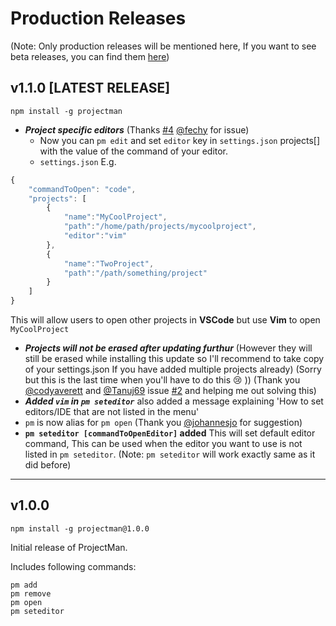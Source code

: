 # Production Releases
(Note: Only production releases will be mentioned here, If you want to see beta releases, you can find them [here](https://github.com/saurabhdaware/projectman/releases))

## v1.1.0 [LATEST RELEASE]
```shell
npm install -g projectman
```
- ***Project specific editors*** (Thanks [#4](https://github.com/saurabhdaware/projectman/issues/4) [@fechy](https://github.com/fechy) for issue)
     - Now you can `pm edit` and set `editor` key in `settings.json` projects[] with the value of the command of your editor.
    -  `settings.json` E.g.
```js
{
    "commandToOpen": "code",
    "projects": [
        {
            "name":"MyCoolProject",
            "path":"/home/path/projects/mycoolproject",
            "editor":"vim"
        },
        {
            "name":"TwoProject",
            "path":"/path/something/project"
        }
    ]
}
```
This will allow users to open other projects in **VSCode** but use **Vim** to open `MyCoolProject`

- ***Projects will not be erased after updating furthur*** 
(However they will still be erased while installing this update so I'll recommend to take copy of your settings.json If you have added multiple projects already) (Sorry but this is the last time when you'll have to do this :cry: )) 
(Thank you [@codyaverett](https://github.com/codyaverett) and [@Tanuj69](https://github.com/Tanuj69) issue [#2](https://github.com/saurabhdaware/projectman/issues/2) and helping me out solving this)
- ***Added `vim` in `pm seteditor`*** 
also added a message explaining 'How to set editors/IDE that are not listed in the menu'
- `pm` is now alias for `pm open`
(Thank you [@johannesjo](https://github.com/johannesjo) for suggestion)
- **`pm seteditor [commandToOpenEditor]` added** 
This will set default editor command, This can be used when the editor you want to use is not listed in `pm seteditor`. (Note: `pm seteditor` will work exactly same as it did before)

---

## v1.0.0 
```shell
npm install -g projectman@1.0.0
```

Initial release of ProjectMan.

Includes following commands:

```shell
pm add
pm remove
pm open
pm seteditor
```
